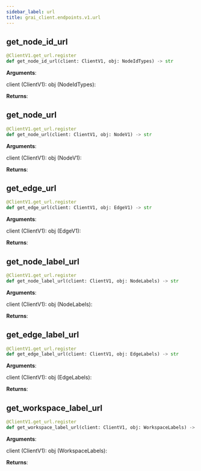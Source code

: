 ```yaml
---
sidebar_label: url
title: grai_client.endpoints.v1.url
---
```


## get\_node\_id\_url

```python
@ClientV1.get_url.register
def get_node_id_url(client: ClientV1, obj: NodeIdTypes) -> str
```

**Arguments**:

  client (ClientV1):
  obj (NodeIdTypes):


**Returns**:



## get\_node\_url

```python
@ClientV1.get_url.register
def get_node_url(client: ClientV1, obj: NodeV1) -> str
```

**Arguments**:

  client (ClientV1):
  obj (NodeV1):


**Returns**:



## get\_edge\_url

```python
@ClientV1.get_url.register
def get_edge_url(client: ClientV1, obj: EdgeV1) -> str
```

**Arguments**:

  client (ClientV1):
  obj (EdgeV1):


**Returns**:



## get\_node\_label\_url

```python
@ClientV1.get_url.register
def get_node_label_url(client: ClientV1, obj: NodeLabels) -> str
```

**Arguments**:

  client (ClientV1):
  obj (NodeLabels):


**Returns**:



## get\_edge\_label\_url

```python
@ClientV1.get_url.register
def get_edge_label_url(client: ClientV1, obj: EdgeLabels) -> str
```

**Arguments**:

  client (ClientV1):
  obj (EdgeLabels):


**Returns**:



## get\_workspace\_label\_url

```python
@ClientV1.get_url.register
def get_workspace_label_url(client: ClientV1, obj: WorkspaceLabels) -> str
```

**Arguments**:

  client (ClientV1):
  obj (WorkspaceLabels):


**Returns**:
